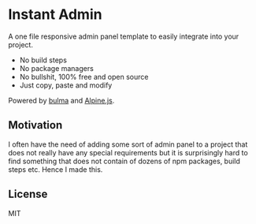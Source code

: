 # Instant Admin

A one file responsive admin panel template to easily integrate into your project.

- No build steps
- No package managers
- No bullshit, 100% free and open source
- Just copy, paste and modify

Powered by [bulma](https://bulma.io/) and [Alpine.js](https://alpinejs.dev/).

## Motivation

I often have the need of adding some sort of admin panel to a project that does not really have any special requirements but it is surprisingly hard to find something that does not contain of dozens of npm packages, build steps etc. Hence I made this.

## License

MIT
